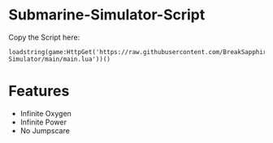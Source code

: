# Submarine-Simulator-Script


Copy the Script here:
```
loadstring(game:HttpGet('https://raw.githubusercontent.com/BreakSapphire/Submarine-Simulator/main/main.lua'))()
```

# Features
* Infinite Oxygen
* Infinite Power
* No Jumpscare
